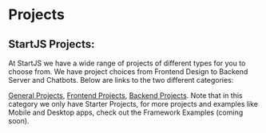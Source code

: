 # Projects

## StartJS Projects:

At StartJS we have a wide range of projects of different types for you to choose from. We have project choices from Frontend Design to Backend Server and Chatbots. Below are links to the two different categories:

[General Projects](general/), [Frontend Projects](https://github.com/steviebeenz/startjs/tree/47afba8fa2aa410439f17d93f044e236322d621f/start-a-project/web/web.md), [Backend Projects](https://github.com/steviebeenz/startjs/tree/47afba8fa2aa410439f17d93f044e236322d621f/start-a-project/node/node.md). Note that in this category we only have Starter Projects, for more projects and examples like Mobile and Desktop apps, check out the Framework Examples \(coming soon\).

